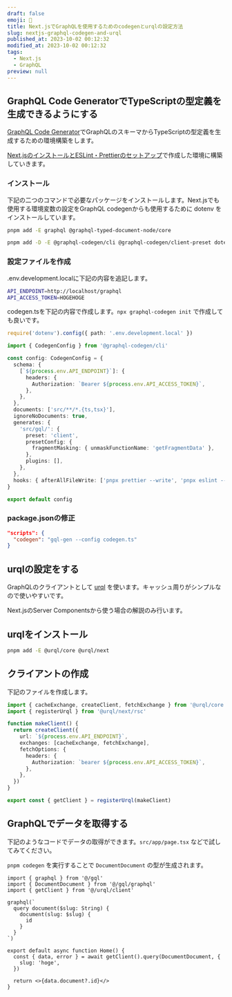 ```yaml
---
draft: false
emoji: 🐇
title: Next.jsでGraphQLを使用するためのcodegenとurqlの設定方法
slug: nextjs-graphql-codegen-and-urql
published_at: 2023-10-02 00:12:32
modified_at: 2023-10-02 00:12:32
tags:
  - Next.js
  - GraphQL
preview: null
---
```


## GraphQL Code GeneratorでTypeScriptの型定義を生成できるようにする

[GraphQL Code Generator](https://the-guild.dev/graphql/codegen)でGraphQLのスキーマからTypeScriptの型定義を生成するための環境構築をします。

[Next.jsのインストールとESLint・Prettierのセットアップ](2023-10-01-Next.jsのインストールとESLint・Prettierのセットアップ.md)で作成した環境に構築していきます。

### インストール

下記の二つのコマンドで必要なパッケージをインストールします。Next.jsでも使用する環境変数の設定をGraphQL codegenからも使用するために dotenv をインストールしています。

```sh
pnpm add -E graphql @graphql-typed-document-node/core
```

```sh
pnpm add -D -E @graphql-codegen/cli @graphql-codegen/client-preset dotenv
```

### 設定ファイルを作成

.env.development.localに下記の内容を追記します。

```sh
API_ENDPOINT=http://localhost/graphql
API_ACCESS_TOKEN=HOGEHOGE
```

codegen.tsを下記の内容で作成します。`npx graphql-codegen init` で作成しても良いです。

```typescript:codegen.ts
require('dotenv').config({ path: '.env.development.local' })

import { CodegenConfig } from '@graphql-codegen/cli'

const config: CodegenConfig = {
  schema: {
    [`${process.env.API_ENDPOINT}`]: {
      headers: {
        Authorization: `Bearer ${process.env.API_ACCESS_TOKEN}`,
      },
    },
  },
  documents: ['src/**/*.{ts,tsx}'],
  ignoreNoDocuments: true,
  generates: {
    'src/gql/': {
      preset: 'client',
      presetConfig: {
        fragmentMasking: { unmaskFunctionName: 'getFragmentData' },
      },
      plugins: [],
    },
  },
  hooks: { afterAllFileWrite: ['pnpx prettier --write', 'pnpx eslint --fix'] },
}

export default config
```

### package.jsonの修正

```json:package.json
"scripts": {
  "codegen": "gql-gen --config codegen.ts"
}
```

## urqlの設定をする

GraphQLのクライアントとして [urql](https://formidable.com/open-source/urql/) を使います。キャッシュ周りがシンプルなので使いやすいです。

Next.jsのServer Componentsから使う場合の解説のみ行います。

## urqlをインストール

```sh
pnpm add -E @urql/core @urql/next
```

## クライアントの作成

下記のファイルを作成します。

```typescript:src/urql/client.ts
import { cacheExchange, createClient, fetchExchange } from '@urql/core'
import { registerUrql } from '@urql/next/rsc'

function makeClient() {
  return createClient({
    url: `${process.env.API_ENDPOINT}`,
    exchanges: [cacheExchange, fetchExchange],
    fetchOptions: {
      headers: {
        Authorization: `bearer ${process.env.API_ACCESS_TOKEN}`,
      },
    },
  })
}

export const { getClient } = registerUrql(makeClient)
```

## GraphQLでデータを取得する

下記のようなコードでデータの取得ができます。`src/app/page.tsx` などで試してみてください。

`pnpm codegen` を実行することで `DocumentDocument` の型が生成されます。

```typescript:src/app/page.tsx
import { graphql } from '@/gql'
import { DocumentDocument } from '@/gql/graphql'
import { getClient } from '@/urql/client'

graphql(`
  query document($slug: String) {
    document(slug: $slug) {
      id
    }
  }
`)

export default async function Home() {
  const { data, error } = await getClient().query(DocumentDocument, {
    slug: 'hoge',
  })

  return <>{data.document?.id}</>
}
```
